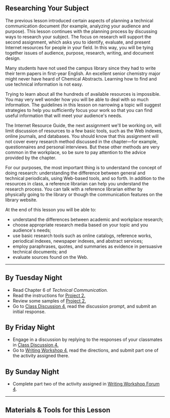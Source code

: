 ## Researching Your Subject

The previous lesson introduced certain aspects of planning a technical communication document (for example, analyzing your audience and purpose). This lesson continues with the planning process by discussing ways to research your subject. The focus on research will support the second assignment, which asks you to identify, evaluate, and present Internet resources for people in your field. In this way, you will be tying together issues of audience, purpose, research, writing, and document design.

Many students have not used the campus library since they had to write their term papers in first-year English. An excellent senior chemistry major might never have heard of Chemical Abstracts. Learning how to find and use technical information is not easy.

Trying to learn about all the hundreds of available resources is impossible. You may very well wonder how you will be able to deal with so much information. The guidelines in this lesson on narrowing a topic will suggest strategies to help you sufficiently focus your work so that you can find useful information that will meet your audience's needs.

The Internet Resource Guide, the next assignment we'll be working on, will limit discussion of resources to a few basic tools, such as the Web indexes, online journals, and databases. You should know that this assignment will not cover every research method discussed in the chapter&mdash;for example, questionnaires and personal interviews. But these other methods are very common in the workplace, so be sure to pay attention to the advice provided by the chapter.

For our purposes, the most important thing is to understand the concept of doing research: understanding the difference between general and technical periodicals, using Web-based tools, and so forth. In addition to the resources in class, a reference librarian can help you understand the research process. You can talk with a reference librarian either by physically going to the library or though the communication features on the library website.

At the end of this lesson you will be able to:

* understand the differences between academic and workplace research;
* choose appropriate research media based on your topic and you audience's needs;
* use basic research tools such as online catalogs, reference works, periodical indexes, newspaper indexes, and abstract services;
* employ paraphrases, quotes, and summaries as evidence in persuasive technical documents; and
* evaluate sources found on the Web.

---

## By Tuesday Night

* Read Chapter 6 of _Technical Communication._
* Read the instructions for [Project 2.][3]
* Review some samples of [Project 2.][4]
* Go to [Class Discussion 4][1], read the discussion prompt, and submit an initial response.

## By Friday Night

* Engage in a discussion by replying to the responses of your classmates in [Class Discussion 4.][1]
* Go to [Writing Workshop 4][2], read the directions, and submit part one of the activity assigned there.

## By Sunday Night

* Complete part two of the activity assigned in [Writing Workshop Forum 4][2].

---

## Materials & Tools for this Lesson

[1]: /section/content/default.asp?WCI=Goto&WCU=CRSCNT&MATCH=Class+Discussion+4
[2]: /section/content/default.asp?WCI=Goto&WCU=CRSCNT&MATCH=Writing+Workshop+4
[3]: /section/content/default.asp?WCI=Goto&WCU=CRSCNT&MATCH=Project+2+Assignment
[4]: /section/content/default.asp?WCI=Goto&WCU=CRSCNT&MATCH=Project+2+Samples   
